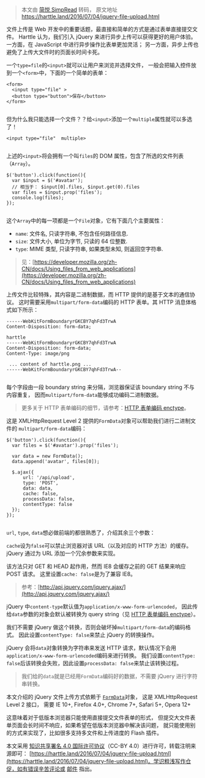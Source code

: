 > 本文由 [简悦 SimpRead](http://ksria.com/simpread/) 转码， 原文地址 https://harttle.land/2016/07/04/jquery-file-upload.html

文件上传是 Web 开发中的重要话题，最直接和简单的方式是通过表单直接提交文件。 Harttle 认为，我们引入 jQuery 来进行异步上传可以获得更好的用户体验。 一方面，在 JavaScript 中进行异步操作比表单更加灵活； 另一方面，异步上传也避免了上传大文件时的页面长时间卡死。

一个`type=file`的`<input>`就可以让用户来浏览并选择文件， 一般会把输入控件放到一个`<form>`中，下面的一个简单的表单：

```
<form>
  <input type="file" >
  <button type="button">保存</button>
</form>


```

但为什么我只能选择一个文件？？给`<input>`添加一个`multiple`属性就可以多选了！

```
<input type="file"  multiple>


```

上述的`<input>`将会拥有一个叫`files`的 DOM 属性，包含了所选的文件列表（`Array`）。

```
$('button').click(function(){
  var $input = $('#avatar');
  // 相当于： $input[0].files, $input.get(0).files
  var files = $input.prop('files');
  console.log(files);
});


```

这个`Array`中的每一项都是一个`File`对象，它有下面几个主要属性：

*   `name`: 文件名, 只读字符串, 不包含任何路径信息.
*   `size`: 文件大小, 单位为字节, 只读的 64 位整数.
*   `type`: MIME 类型, 只读字符串, 如果类型未知, 则返回空字符串.

> 见：[https://developer.mozilla.org/zh-CN/docs/Using_files_from_web_applications](https://developer.mozilla.org/zh-CN/docs/Using_files_from_web_applications)

上传文件比较特殊，其内容是二进制数据，而 HTTP 提供的是基于文本的通信协议。 这时需要采用`multipart/form-data`编码的 HTTP 表单。其 HTTP 消息体格式如下所示：

```
------WebKitFormBoundaryrGKCBY7qhFd3TrwA
Content-Disposition: form-data; 

harttle
------WebKitFormBoundaryrGKCBY7qhFd3TrwA
Content-Disposition: form-data; 
Content-Type: image/png

 ... content of harttle.png ...
------WebKitFormBoundaryrGKCBY7qhFd3TrwA--


```

每个字段由一段 boundary string 来分隔，浏览器保证该 boundary string 不与内容重复， 因而`multipart/form-data`能够成功编码二进制数据。

> 更多关于 HTTP 表单编码的细节，请参考：[HTTP 表单编码 enctype](https://harttle.land/2016/04/11/http-form-endoding)。

这是 XMLHttpRequest Level 2 提供的`FormData`对象可以帮助我们进行二进制文件的 `multipart/form-data`编码：

```
$('button').click(function(){
  var files = $('#avatar').prop('files');

  var data = new FormData();
  data.append('avatar', files[0]);

  $.ajax({
      url: '/api/upload',
      type: 'POST',
      data: data,
      cache: false,
      processData: false,
      contentType: false
  });
});


```

`url`, `type`, `data`想必做前端的都很熟悉了，介绍其余三个参数：

`cache`设为`false`可以禁止浏览器对该 URL（以及对应的 HTTP 方法）的缓存。 jQuery 通过为 URL 添加一个冗余参数来实现。

该方法只对 GET 和 HEAD 起作用，然而 IE8 会缓存之前的 GET 结果来响应 POST 请求。 这里设置`cache: false`是为了兼容 IE8。

> 参考：[http://api.jquery.com/jquery.ajax/](http://api.jquery.com/jquery.ajax/)

jQuery 中`content-type`默认值为`application/x-www-form-urlencoded`， 因此传给`data`参数的对象会默认被转换为 query string（见 [HTTP 表单编码 enctype](https://harttle.land/2016/04/11/http-form-endoding)）。

我们不需要 jQuery 做这个转换，否则会破坏掉`multipart/form-data`的编码格式。 因此设置`contentType: false`来禁止 jQuery 的转换操作。

jQuery 会将`data`对象转换为字符串来发送 HTTP 请求，默认情况下会用 `application/x-www-form-urlencoded`编码来进行转换。 我们设置`contentType: false`后该转换会失败，因此设置`processData: false`来禁止该转换过程。

> 我们给的`data`就是已经用`FormData`编码好的数据，不需要 jQuery 进行字符串转换。

本文介绍的 jQuery 文件上传方式依赖于 [`FormData`](https://developer.mozilla.org/en-US/docs/Web/API/FormData)对象， 这是 XMLHttpRequest Level 2 接口， 需要 IE 10+, Firefox 4.0+, Chrome 7+, Safari 5+, Opera 12+

这意味着对于低版本浏览器只能使用直接提交文件表单的形式， 但提交大文件表单页面会长时间不响应，如果希望在低版本浏览器中解决该问题， 就只能使用别的方式来实现了，比如很多支持多文件和上传进度的 Flash 插件。

本文采用 [知识共享署名 4.0 国际许可协议](http://creativecommons.org/licenses/by/4.0/)（CC-BY 4.0）进行许可，转载注明来源即可： [https://harttle.land/2016/07/04/jquery-file-upload.html](https://harttle.land/2016/07/04/jquery-file-upload.html)。学识粗浅写作仓促，如有错误辛苦评论或 [邮件](mailto:yangjvn@126.com) 指出。